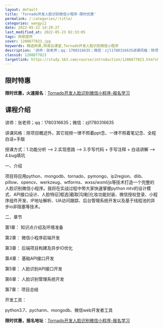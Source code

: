 ```yaml
---
layout: default
title: 'Tornado开发人脸识别微信小程序-限时优惠'
permalink: /:categories/:title/
categories: wangyi2
date: 2022-05-22 14:29:27
last_modified_at: 2022-05-23 02:33:05
tags: 网易提供
cover: 1208877823.jpg
keywords: 精选网课,网易云课堂,Tornado开发人脸识别微信小程序
description: '讲师：张老师；qq：1780316635；微信：zjl1780316635讲课风格：除项目概述外，其它视频一律不照着pp'
classid: 1208877823
targetlink: https://study.163.com/course/introduction/1208877823.htm?share=1&shareId=1025206652&utm_campaign=share&utm_medium=iphoneShare&utm_source=&utm_u=1025206652
---
```


## 限时特惠

**限时优惠，火速报名**：[Tornado开发人脸识别微信小程序-报名学习](https://study.163.com/course/introduction/1208877823.htm?share=1&shareId=1025206652&utm_campaign=share&utm_medium=iphoneShare&utm_source=&utm_u=1025206652)

## 课程介绍

讲师：张老师；qq：1780316635；微信：zjl1780316635

讲课风格：除项目概述外，其它视频一律不照着ppt念、一律不照着笔记念、全程白话+手敲

授课方式：1.功能分析 —> 2.实现思路 —> 3.手写代码 + 手写注释 + 白话讲解 —> 4.bug填坑



一、介绍

项目将应用python、mongodb、tornado、pymongo、ip2region、dlib、pillow、opencv、werkzeug、wtforms、wxss/wxml/js等技术打造一个完整的人脸识别微信小程序。我将在实战过程中带大家快速掌握python mtv的设计模式、API接口设计、人脸特征|框选|截取|勾勒|化妆功能封装、微信授权登录、小程序组件开发、IP地址解析、UA访问跟踪、后台管理系统开发以及基于线程池的异步io非阻塞等技术。



二、章节

第1章： 知识点介绍及环境准备

第2章： 微信小程序前端开发

第3章： 后端项目构建及异步IO优化

第4章： 基础API接口开发

第5章： 人脸识别API接口开发

第6章： 人脸识别管理系统开发

第7章： 项目总结



开发工具：

python3.7、pycharm、mongodb、微信web开发者工具

**限时优惠，报名地址**：[Tornado开发人脸识别微信小程序-报名学习](https://study.163.com/course/introduction/1208877823.htm?share=1&shareId=1025206652&utm_campaign=share&utm_medium=iphoneShare&utm_source=&utm_u=1025206652)

